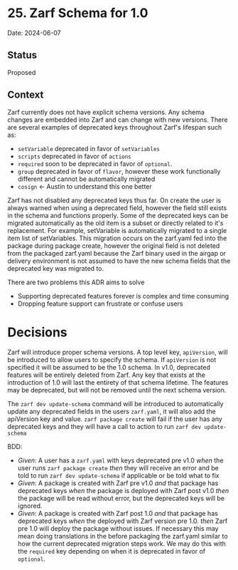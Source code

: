 # 25. Zarf Schema for 1.0

Date: 2024-06-07

## Status

Proposed

## Context

Zarf currently does not have explicit schema versions. Any schema changes are embedded into Zarf and can change with new versions. There are several examples of deprecated keys throughout Zarf's lifespan such as:

- `setVariable` deprecated in favor of `setVariables`
- `scripts` deprecated in favor of `actions`
- `required` soon to be deprecated in favor of `optional`.
- `group` deprecated in favor of `flavor`, however these work functionally different and cannot be automatically migrated
- `cosign` <- Austin to understand this one better

Zarf has not disabled any deprecated keys thus far. On create the user is always warned when using a deprecated field, however the field still exists in the schema and functions properly. Some of the deprecated keys can be migrated automatically as the old item is a subset or directly related to it's replacement. For example, setVariable is automatically migrated to a single item list of setVariables. This migration occurs on the zarf.yaml fed into the package during package create, however the original field is not deleted from the packaged zarf.yaml because the Zarf binary used in the airgap or delivery environment is not assumed to have the new schema fields that the deprecated key was migrated to.

There are two problems this ADR aims to solve
- Supporting deprecated features forever is complex and time consuming
- Dropping feature support can frustrate or confuse users

# Decisions

Zarf will introduce proper schema versions. A top level key, `apiVersion`, will be introduced to allow users to specify the schema. If `apiVersion` is not specified it will be assumed to be the 1.0 schema. In v1.0, deprecated features will be entirely deleted from Zarf. Any key that exists at the introduction of 1.0 will last the entirety of that schema lifetime. The features may be deprecated, but will not be removed until the next schema version.

The `zarf dev update-schema` command will be introduced to automatically update any deprecated fields in the users `zarf.yaml`, it will also add the apiVersion key and value. `zarf package create` will fail if the user has any deprecated keys and they will have a call to action to run `zarf dev update-schema`


BDD:
- *Given*: A user has a `zarf.yaml` with keys deprecated pre v1.0
  *when* the user runs `zarf package create`
  *then* they will receive an error and be told to run `zarf dev update-schema` if applicable or be told what to fix
- *Given*: A package is created with Zarf pre v1.0
  *and* that package has deprecated keys
  *when* the package is deployed with Zarf post v1.0
  *then* the package will be read without error, but the deprecated keys will be ignored.
- *Given*: A package is created with Zarf post 1.0
  *and* that package has deprecated keys
  *when* the deployed with Zarf version pre 1.0.
  *then* Zarf pre 1.0 will deploy the package without issues. If necessary this may mean doing translations in the before packaging the zarf.yaml similar to how the current deprecated migration steps work. We may do this with the `required` key depending on when it is deprecated in favor of `optional`.
